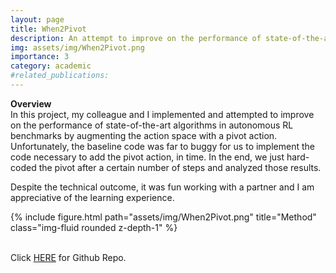 ```yaml
---
layout: page
title: When2Pivot
description: An attempt to improve on the performance of state-of-the-art algorithms in autonomous RL benchmarks.
img: assets/img/When2Pivot.png
importance: 3
category: academic
#related_publications: 
---
```

<div class="caption">
    <b>Overview</b>
</div>
In this project, my colleague and I implemented and attempted to improve on the performance of state-of-the-art algorithms in autonomous RL benchmarks by augmenting the action space with a pivot action. Unfortunately, the baseline code was far to buggy for us to implement the code necessary to add the pivot action, in time. In the end, we just hard-coded the pivot after a certain number of steps and analyzed those results.

Despite the technical outcome, it was fun working with a partner and I am appreciative of the learning experience.

<div class="image">
{% include figure.html path="assets/img/When2Pivot.png" title="Method" class="img-fluid rounded z-depth-1" %}
</div>​

Click <a href="https://github.com/manolo-alvarez/When2Pivot">HERE</a> for Github Repo.